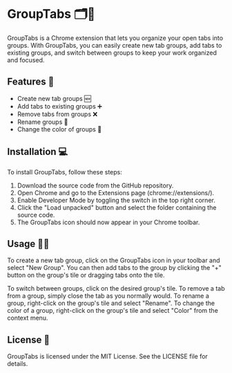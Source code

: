 # GroupTabs 🗂️📑

GroupTabs is a Chrome extension that lets you organize your open tabs into groups. With GroupTabs, you can easily create new tab groups, add tabs to existing groups, and switch between groups to keep your work organized and focused.

## Features 🚀

- Create new tab groups 🆕
- Add tabs to existing groups ➕
- Remove tabs from groups ❌
- Rename groups 📝
- Change the color of groups 🎨

## Installation 💻

To install GroupTabs, follow these steps:

1. Download the source code from the GitHub repository.
2. Open Chrome and go to the Extensions page (chrome://extensions/).
3. Enable Developer Mode by toggling the switch in the top right corner.
4. Click the "Load unpacked" button and select the folder containing the source code.
5. The GroupTabs icon should now appear in your Chrome toolbar.

## Usage 🧑‍💻

To create a new tab group, click on the GroupTabs icon in your toolbar and select "New Group". You can then add tabs to the group by clicking the "+" button on the group's tile or dragging tabs onto the tile.

To switch between groups, click on the desired group's tile. To remove a tab from a group, simply close the tab as you normally would. To rename a group, right-click on the group's tile and select "Rename". To change the color of a group, right-click on the group's tile and select "Color" from the context menu.

## License 📜

GroupTabs is licensed under the MIT License. See the LICENSE file for details.
